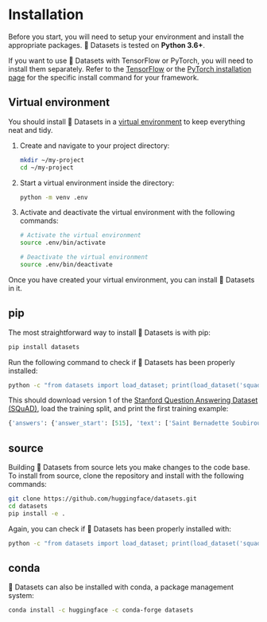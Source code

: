 # Installation

Before you start, you will need to setup your environment and install the appropriate packages. 🤗 Datasets is tested on **Python 3.6+**.

<Tip>

If you want to use 🤗 Datasets with TensorFlow or PyTorch, you will need to install them separately. Refer to the [TensorFlow](https://www.tensorflow.org/install/pip#tensorflow-2-packages-are-available) or the [PyTorch installation page](https://pytorch.org/get-started/locally/#start-locally) for the specific install command for your framework.

</Tip>

## Virtual environment

You should install 🤗 Datasets in a [virtual environment](https://docs.python.org/3/library/venv.html) to keep everything neat and tidy.

1. Create and navigate to your project directory:

   ```bash
   mkdir ~/my-project
   cd ~/my-project
   ```

2. Start a virtual environment inside the directory:

   ```bash
   python -m venv .env
   ```

3. Activate and deactivate the virtual environment with the following commands:

   ```bash
   # Activate the virtual environment
   source .env/bin/activate
   
   # Deactivate the virtual environment
   source .env/bin/deactivate
   ```

Once you have created your virtual environment, you can install 🤗 Datasets in it.

## pip

The most straightforward way to install 🤗 Datasets is with pip:

```bash
pip install datasets
```

Run the following command to check if 🤗 Datasets has been properly installed:

```bash
python -c "from datasets import load_dataset; print(load_dataset('squad', split='train')[0])"
```

This should download version 1 of the [Stanford Question Answering Dataset (SQuAD)](https://rajpurkar.github.io/SQuAD-explorer/), load the training split, and print the first training example:

```python
{'answers': {'answer_start': [515], 'text': ['Saint Bernadette Soubirous']}, 'context': 'Architecturally, the school has a Catholic character. Atop the Main Building\'s gold dome is a golden statue of the Virgin Mary. Immediately in front of the Main Building and facing it, is a copper statue of Christ with arms upraised with the legend "Venite Ad Me Omnes". Next to the Main Building is the Basilica of the Sacred Heart. Immediately behind the basilica is the Grotto, a Marian place of prayer and reflection. It is a replica of the grotto at Lourdes, France where the Virgin Mary reputedly appeared to Saint Bernadette Soubirous in 1858. At the end of the main drive (and in a direct line that connects through 3 statues and the Gold Dome), is a simple, modern stone statue of Mary.', 'id': '5733be284776f41900661182', 'question': 'To whom did the Virgin Mary allegedly appear in 1858 in Lourdes France?', 'title': 'University_of_Notre_Dame'}
```

## source

Building 🤗 Datasets from source lets you make changes to the code base. To install from source, clone the repository and install with the following commands:

```bash
git clone https://github.com/huggingface/datasets.git
cd datasets
pip install -e .
```

Again, you can check if 🤗 Datasets has been properly installed with:

```bash
python -c "from datasets import load_dataset; print(load_dataset('squad', split='train')[0])"
```

## conda

🤗 Datasets can also be installed with conda, a package management system:

```bash
conda install -c huggingface -c conda-forge datasets
```